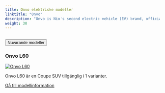 ```yaml
---
title: Onvo elektriske modeller
linktitle: "Onvo"
description: "Onvo is Nio's second electric vehicle (EV) brand, officially launched in May 2024. The brand is designed to target the mainstream family market, with a focus on offering high-quality, smart EVs at more accessible price points compared to Nio’s luxury lineup. The name 'Onvo' stands for 'On Voyage' symbolizing a journey towards happiness, especially with family."
weight: 30
---
```

<!-- markdownlint-disable MD033 -->
<!-- markdownlint-disable MD010 -->


<div class="accordion" id="accordionPanelsStayOpenExample">
    <div class="accordion-item">
        <h2 class="accordion-header">
            <button class="accordion-button" type="button" data-bs-toggle="collapse" data-bs-target="#panelsStayOpen-collapseOne" aria-expanded="true" aria-controls="panelsStayOpen-collapseOne">
                        Nuvarande modeller
            </button>
        </h2>
        <div id="panelsStayOpen-collapseOne" class="accordion-collapse collapse show">
            <div class="accordion-body">
    <div class="container p-3 mb-4 bg-body-tertiary rounded border">
        <h3>Onvo L60</h3>
        <div class="row">
            <div class="col col-12 col-md-6">
                <a href="l60">
                    <img src="https://media.evkx.net/multimedia/models/onvo/l60/l60_awd/main_1_st.jpg" class="img-fluid" alt="Onvo L60" >
                </a>
            </div>
            <div class="col col-12 col-md-6"><p>
Onvo L60 är en Coupe SUV tillgänglig i 1 varianter.
</p>
	<a href="l60/" class="btn btn-outline-primary" role="button">Gå till modellinformation</a>
		</div>
	</div>
</div>
        </div>
    </div>
</div></div>
